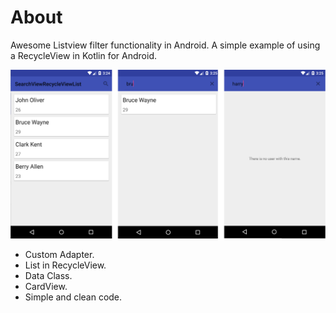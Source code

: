 # About

 Awesome Listview filter functionality in Android.
 A simple example of using a RecycleView in Kotlin for Android.

![Screenshot](ScreenShot01.png)

 * Custom Adapter.
 * List in RecycleView.
 * Data Class.
 * CardView.
 * Simple and clean code.